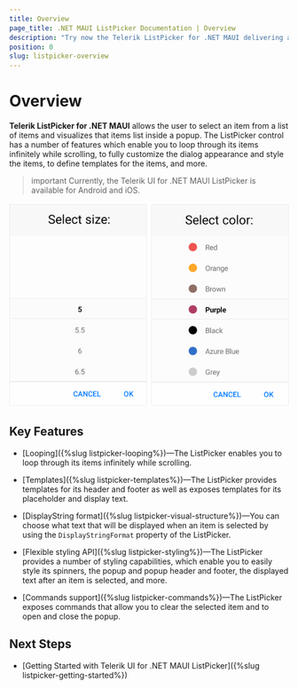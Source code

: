 ```yaml
---
title: Overview
page_title: .NET MAUI ListPicker Documentation | Overview
description: "Try now the Telerik ListPicker for .NET MAUI delivering a set of options for creating and showing barcodes."
position: 0
slug: listpicker-overview
---
```


# Overview

**Telerik ListPicker for .NET MAUI** allows the user to select an item from a list of items and visualizes that items list inside a popup. The ListPicker control has a number of features which enable you to loop through its items infinitely while scrolling, to fully customize the dialog appearance and style the items, to define templates for the items, and more.

>important Currently, the Telerik UI for .NET MAUI ListPicker is available for Android and iOS.

![ListPicker Overview](images/list_picker_overview.png)

## Key Features

* [Looping]({%slug listpicker-looping%})&mdash;The ListPicker enables you to loop through its items infinitely while scrolling.

* [Templates]({%slug listpicker-templates%})&mdash;The ListPicker provides templates for its header and footer as well as exposes templates for its placeholder and display text.

* [DisplayString format]({%slug listpicker-visual-structure%})&mdash;You can choose what text that will be displayed when an item is selected by using the `DisplayStringFormat` property of the ListPicker.

* [Flexible styling API]({%slug listpicker-styling%})&mdash;The ListPicker provides a number of styling capabilities, which enable you to easily style its spinners, the popup and popup header and footer, the displayed text after an item is selected, and more.

* [Commands support]({%slug listpicker-commands%})&mdash;The ListPicker exposes commands that allow you to clear the selected item and to open and close the popup.

## Next Steps

- [Getting Started with Telerik UI for .NET MAUI ListPicker]({%slug listpicker-getting-started%})
